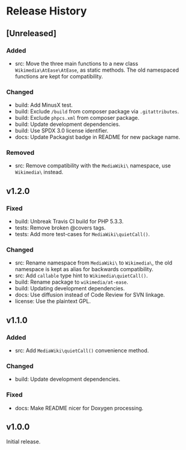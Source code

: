 # Release History

## [Unreleased]

### Added

* src: Move the three main functions to a new class `Wikimedia\AtEase\AtEase`,
  as static methods. The old namespaced functions are kept for compatibility.

### Changed

* build: Add MinusX test.
* build: Exclude `/build` from composer package via `.gitattributes`.
* build: Exclude `phpcs.xml` from composer package.
* build: Update development dependencies.
* build: Use SPDX 3.0 license identifier.
* docs: Update Packagist badge in README for new package name.

### Removed

* src: Remove compatibility with the `MediaWiki\` namespace,
  use `Wikimedia\` instead.

## v1.2.0

### Fixed

* build: Unbreak Travis CI build for PHP 5.3.3.
* tests: Remove broken @covers tags.
* tests: Add more test-cases for `MediaWiki\quietCall()`.

### Changed

* src: Rename namespace from `MediaWiki\` to `Wikimedia\`,
  the old namespace is kept as alias for backwards compatibility.
* src: Add `callable` type hint to `Wikimedia\quietCall()`.
* build: Rename package to `wikimedia/at-ease`.
* build: Updating development dependencies.
* docs: Use diffusion instead of Code Review for SVN linkage.
* license: Use the plaintext GPL.

## v1.1.0

### Added

* src: Add `MediaWiki\quietCall()` convenience method.

### Changed

* build: Update development dependencies.

### Fixed

* docs: Make README nicer for Doxygen processing.

## v1.0.0

Initial release.

